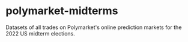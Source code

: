 # polymarket-midterms
Datasets of all trades on Polymarket's online prediction markets for the 2022 US midterm elections.
